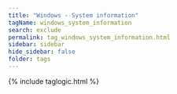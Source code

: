 ```yaml
---
title: "Windows - System information"
tagName: windows_system_information
search: exclude
permalink: tag_windows_system_information.html
sidebar: sidebar
hide_sidebar: false
folder: tags
---
```


{% include taglogic.html %}
